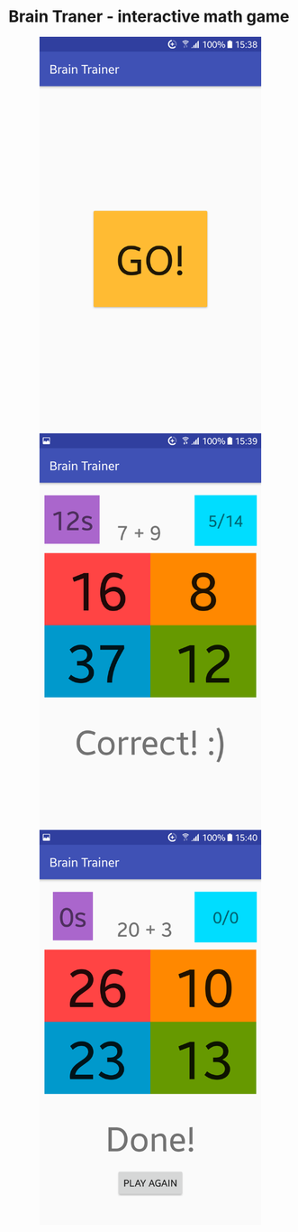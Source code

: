 <h1>Brain Traner - interactive math game </h1>
<p align="center">
  <img src ="screenshots/Screenshot_20180319-153846.png" height="700" />
<br>
  <img src ="screenshots/Screenshot_20180319-153907.png" height="700" />
<br>
  <img src ="screenshots/Screenshot_20180319-154047.png" height="700" />
</p>

